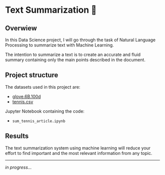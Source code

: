 # Text Summarization 📄
## Overwiew

In this Data Science project, I will go through the task of Natural Language Processing to summarize text with Machine Learning.

The intention to summarize a text is to create an accurate and fluid summary containing only the main points described in the document.

## Project structure
The datasets used in this project are:
- [glove.6B.100d](https://www.kaggle.com/datasets/sawarn69/glove6b100dtxt)
- [tennis.csv](https://raw.githubusercontent.com/amankharwal/Website-data/master/tennis.csv)

Jupyter Notebook containing the code:

- `sum_tennis_article.ipynb`


## Results

The text summarization system using machine learning will reduce your effort to find important and the most relevant information from any topic.
____________________________________________________________________

_in progress..._
